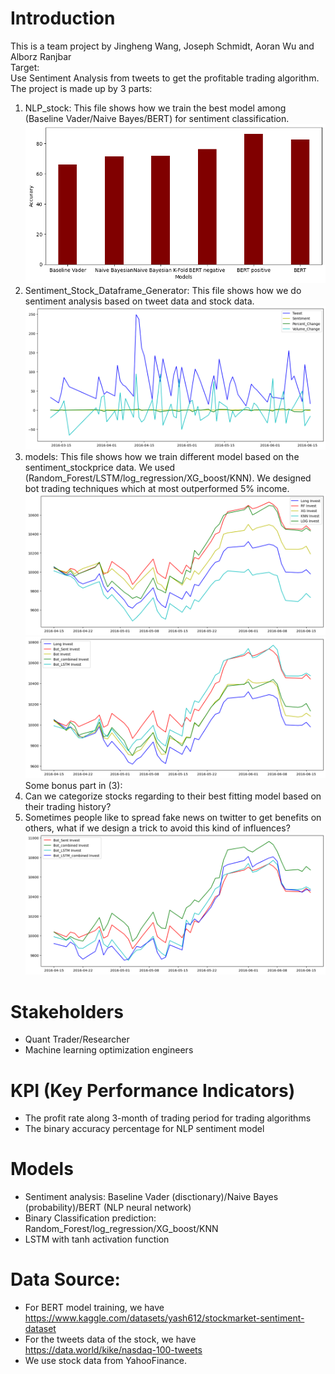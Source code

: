# Introduction
This is a team project by Jingheng Wang, Joseph Schmidt, Aoran Wu and Alborz Ranjbar<br />
Target:<br />
Use Sentiment Analysis from tweets to get the profitable trading algorithm.<br />
The project is made up by 3 parts:<br />
1. NLP_stock: This file shows how we train the best model among (Baseline Vader/Naive Bayes/BERT) for sentiment classification.<br />
![alttt](./assets/NLP.png) <br />
2. Sentiment_Stock_Dataframe_Generator: This file shows how we do sentiment analysis based on tweet data and stock data.<br />
![altt](./assets/EDA.png) <br />
3. models: This file shows how we train different model based on the sentiment_stockprice data. We used (Random_Forest/LSTM/log_regression/XG_boost/KNN). We designed bot trading techniques which at most outperformed 5% income.
![alt text](./assets/Binary.png)
![alt](./assets/RF_LSTM.png)
Some bonus part in (3): <br />
1. Can we categorize stocks regarding to their best fitting model based on their trading history? <br />
2. Sometimes people like to spread fake news on twitter to get benefits on others, what if we design a trick to avoid this kind of influences?<br />
![allt](./assets/Trick.png)
# Stakeholders
- Quant Trader/Researcher
- Machine learning optimization engineers

# KPI (Key Performance Indicators)
- The profit rate along 3-month of trading period for trading algorithms
- The binary accuracy percentage for NLP sentiment model

# Models
- Sentiment analysis: Baseline Vader (disctionary)/Naive Bayes (probability)/BERT (NLP neural network)
- Binary Classification prediction: Random_Forest/log_regression/XG_boost/KNN
- LSTM with tanh activation function
  
# Data Source:
- For BERT model training, we have https://www.kaggle.com/datasets/yash612/stockmarket-sentiment-dataset
- For the tweets data of the stock, we have https://data.world/kike/nasdaq-100-tweets
- We use stock data from YahooFinance.

